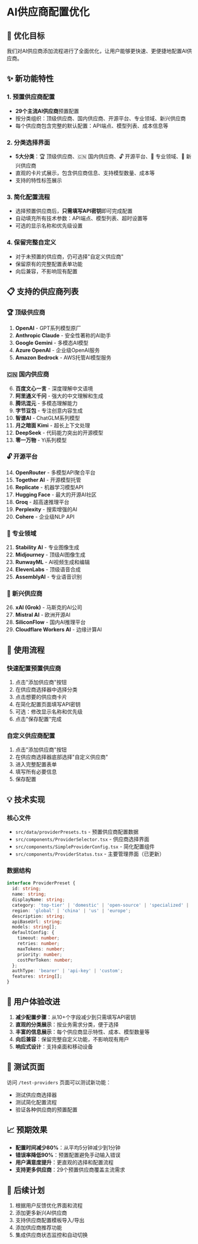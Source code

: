 # AI供应商配置优化

## 🎯 优化目标

我们对AI供应商添加流程进行了全面优化，让用户能够更快速、更便捷地配置AI供应商。

## ✨ 新功能特性

### 1. 预置供应商配置
- **29个主流AI供应商**预置配置
- 按分类组织：顶级供应商、国内供应商、开源平台、专业领域、新兴供应商
- 每个供应商包含完整的默认配置：API端点、模型列表、成本信息等

### 2. 分类选择界面
- **5大分类**：🏆 顶级供应商、🇨🇳 国内供应商、🔓 开源平台、🎯 专业领域、🚀 新兴供应商
- 直观的卡片式展示，包含供应商信息、支持模型数量、成本等
- 支持的特性标签展示

### 3. 简化配置流程
- 选择预置供应商后，**只需填写API密钥**即可完成配置
- 自动填充所有技术参数：API端点、模型列表、超时设置等
- 可选的显示名称和优先级设置

### 4. 保留完整自定义
- 对于未预置的供应商，仍可选择"自定义供应商"
- 保留原有的完整配置表单功能
- 向后兼容，不影响现有配置

## 📋 支持的供应商列表

### 🏆 顶级供应商
1. **OpenAI** - GPT系列模型原厂
2. **Anthropic Claude** - 安全性著称的AI助手
3. **Google Gemini** - 多模态AI模型
4. **Azure OpenAI** - 企业级OpenAI服务
5. **Amazon Bedrock** - AWS托管AI模型服务

### 🇨🇳 国内供应商
6. **百度文心一言** - 深度理解中文语境
7. **阿里通义千问** - 强大的中文理解和生成
8. **腾讯混元** - 多模态理解能力
9. **字节豆包** - 专注创意内容生成
10. **智谱AI** - ChatGLM系列模型
11. **月之暗面 Kimi** - 超长上下文处理
12. **DeepSeek** - 代码能力突出的开源模型
13. **零一万物** - Yi系列模型

### 🔓 开源平台
14. **OpenRouter** - 多模型API聚合平台
15. **Together AI** - 开源模型托管
16. **Replicate** - 机器学习模型API
17. **Hugging Face** - 最大的开源AI社区
18. **Groq** - 超高速推理平台
19. **Perplexity** - 搜索增强的AI
20. **Cohere** - 企业级NLP API

### 🎯 专业领域
21. **Stability AI** - 专业图像生成
22. **Midjourney** - 顶级AI图像生成
23. **RunwayML** - AI视频生成和编辑
24. **ElevenLabs** - 顶级语音合成
25. **AssemblyAI** - 专业语音识别

### 🚀 新兴供应商
26. **xAI (Grok)** - 马斯克的AI公司
27. **Mistral AI** - 欧洲开源AI
28. **SiliconFlow** - 国内AI推理平台
29. **Cloudflare Workers AI** - 边缘计算AI

## 🚀 使用流程

### 快速配置预置供应商
1. 点击"添加供应商"按钮
2. 在供应商选择器中选择分类
3. 点击想要的供应商卡片
4. 在简化配置页面填写API密钥
5. 可选：修改显示名称和优先级
6. 点击"保存配置"完成

### 自定义供应商配置
1. 点击"添加供应商"按钮
2. 在供应商选择器底部选择"自定义供应商"
3. 进入完整配置表单
4. 填写所有必要信息
5. 保存配置

## 💡 技术实现

### 核心文件
- `src/data/providerPresets.ts` - 预置供应商配置数据
- `src/components/ProviderSelector.tsx` - 供应商选择界面
- `src/components/SimpleProviderConfig.tsx` - 简化配置组件
- `src/components/ProviderStatus.tsx` - 主要管理界面（已更新）

### 数据结构
```typescript
interface ProviderPreset {
  id: string;
  name: string;
  displayName: string;
  category: 'top-tier' | 'domestic' | 'open-source' | 'specialized' | 'emerging';
  region: 'global' | 'china' | 'us' | 'europe';
  description: string;
  apiBaseUrl: string;
  models: string[];
  defaultConfig: {
    timeout: number;
    retries: number;
    maxTokens: number;
    priority: number;
    costPerToken: number;
  };
  authType: 'bearer' | 'api-key' | 'custom';
  features: string[];
}
```

## 🎨 用户体验改进

1. **减少配置步骤**：从10+个字段减少到只需填写API密钥
2. **直观的分类展示**：按业务需求分类，便于选择
3. **丰富的信息展示**：每个供应商显示特性、成本、模型数量等
4. **向后兼容**：保留完整自定义功能，不影响现有用户
5. **响应式设计**：支持桌面和移动设备

## 🔧 测试页面

访问 `/test-providers` 页面可以测试新功能：
- 测试供应商选择器
- 测试简化配置流程
- 验证各种供应商的预置配置

## 📈 预期效果

- **配置时间减少80%**：从平均5分钟减少到1分钟
- **错误率降低90%**：预置配置避免手动输入错误
- **用户满意度提升**：更直观的选择和配置流程
- **支持更多供应商**：29个预置供应商覆盖主流需求

## 🔄 后续计划

1. 根据用户反馈优化界面和流程
2. 添加更多新兴AI供应商
3. 支持供应商配置模板导入/导出
4. 添加供应商推荐功能
5. 集成供应商状态监控和自动切换

